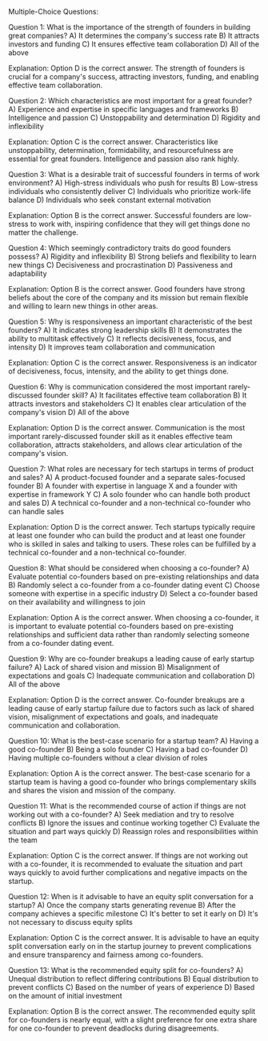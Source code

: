Multiple-Choice Questions:

Question 1:
What is the importance of the strength of founders in building great companies?
A) It determines the company's success rate
B) It attracts investors and funding
C) It ensures effective team collaboration
D) All of the above

Explanation: Option D is the correct answer. The strength of founders is crucial for a company's success, attracting investors, funding, and enabling effective team collaboration.

Question 2:
Which characteristics are most important for a great founder?
A) Experience and expertise in specific languages and frameworks
B) Intelligence and passion
C) Unstoppability and determination
D) Rigidity and inflexibility

Explanation: Option C is the correct answer. Characteristics like unstoppability, determination, formidability, and resourcefulness are essential for great founders. Intelligence and passion also rank highly.

Question 3:
What is a desirable trait of successful founders in terms of work environment?
A) High-stress individuals who push for results
B) Low-stress individuals who consistently deliver
C) Individuals who prioritize work-life balance
D) Individuals who seek constant external motivation

Explanation: Option B is the correct answer. Successful founders are low-stress to work with, inspiring confidence that they will get things done no matter the challenge.

Question 4:
Which seemingly contradictory traits do good founders possess?
A) Rigidity and inflexibility
B) Strong beliefs and flexibility to learn new things
C) Decisiveness and procrastination
D) Passiveness and adaptability

Explanation: Option B is the correct answer. Good founders have strong beliefs about the core of the company and its mission but remain flexible and willing to learn new things in other areas.

Question 5:
Why is responsiveness an important characteristic of the best founders?
A) It indicates strong leadership skills
B) It demonstrates the ability to multitask effectively
C) It reflects decisiveness, focus, and intensity
D) It improves team collaboration and communication

Explanation: Option C is the correct answer. Responsiveness is an indicator of decisiveness, focus, intensity, and the ability to get things done.

Question 6:
Why is communication considered the most important rarely-discussed founder skill?
A) It facilitates effective team collaboration
B) It attracts investors and stakeholders
C) It enables clear articulation of the company's vision
D) All of the above

Explanation: Option D is the correct answer. Communication is the most important rarely-discussed founder skill as it enables effective team collaboration, attracts stakeholders, and allows clear articulation of the company's vision.

Question 7:
What roles are necessary for tech startups in terms of product and sales?
A) A product-focused founder and a separate sales-focused founder
B) A founder with expertise in language X and a founder with expertise in framework Y
C) A solo founder who can handle both product and sales
D) A technical co-founder and a non-technical co-founder who can handle sales

Explanation: Option D is the correct answer. Tech startups typically require at least one founder who can build the product and at least one founder who is skilled in sales and talking to users. These roles can be fulfilled by a technical co-founder and a non-technical co-founder.

Question 8:
What should be considered when choosing a co-founder?
A) Evaluate potential co-founders based on pre-existing relationships and data
B) Randomly select a co-founder from a co-founder dating event
C) Choose someone with expertise in a specific industry
D) Select a co-founder based on their availability and willingness to join

Explanation: Option A is the correct answer. When choosing a co-founder, it is important to evaluate potential co-founders based on pre-existing relationships and sufficient data rather than randomly selecting someone from a co-founder dating event.

Question 9:
Why are co-founder breakups a leading cause of early startup failure?
A) Lack of shared vision and mission
B) Misalignment of expectations and goals
C) Inadequate communication and collaboration
D) All of the above

Explanation: Option D is the correct answer. Co-founder breakups are a leading cause of early startup failure due to factors such as lack of shared vision, misalignment of expectations and goals, and inadequate communication and collaboration.

Question 10:
What is the best-case scenario for a startup team?
A) Having a good co-founder
B) Being a solo founder
C) Having a bad co-founder
D) Having multiple co-founders without a clear division of roles

Explanation: Option A is the correct answer. The best-case scenario for a startup team is having a good co-founder who brings complementary skills and shares the vision and mission of the company.

Question 11:
What is the recommended course of action if things are not working out with a co-founder?
A) Seek mediation and try to resolve conflicts
B) Ignore the issues and continue working together
C) Evaluate the situation and part ways quickly
D) Reassign roles and responsibilities within the team

Explanation: Option C is the correct answer. If things are not working out with a co-founder, it is recommended to evaluate the situation and part ways quickly to avoid further complications and negative impacts on the startup.

Question 12:
When is it advisable to have an equity split conversation for a startup?
A) Once the company starts generating revenue
B) After the company achieves a specific milestone
C) It's better to set it early on
D) It's not necessary to discuss equity splits

Explanation: Option C is the correct answer. It is advisable to have an equity split conversation early on in the startup journey to prevent complications and ensure transparency and fairness among co-founders.

Question 13:
What is the recommended equity split for co-founders?
A) Unequal distribution to reflect differing contributions
B) Equal distribution to prevent conflicts
C) Based on the number of years of experience
D) Based on the amount of initial investment

Explanation: Option B is the correct answer. The recommended equity split for co-founders is nearly equal, with a slight preference for one extra share for one co-founder to prevent deadlocks during disagreements.
